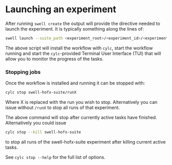 # Launching an experiment

After running `swell create` the output will provide the directive needed to launch the experiment. It is typically something along the lines of:

```bash
swell launch --suite_path <experiment_root>/<experiment_id>/<experiment_id>-suite
```

The above script will install the workflow with `cylc`, start the workflow running and start the `cylc`-provided Terminal User Interface (TUI) that will allow you to monitor the progress of the tasks.


### Stopping jobs

Once the workflow is installed and running it can be stopped with:

```bash
cylc stop swell-hofx-suite/runX
```

Where X is replaced with the run you wish to stop. Alternatively you can issue without `/runX` to stop all runs of that experiment.

The above command will stop after currently active tasks have finished. Alternatively you could issue

```bash
cylc stop --kill swell-hofx-suite
```

to stop all runs of the swell-hofx-suite experiment after killing current active tasks.

See `cylc stop --help` for the full list of options.
